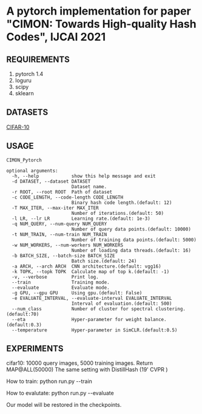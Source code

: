 # A pytorch implementation for paper "CIMON: Towards High-quality Hash Codes", IJCAI 2021

## REQUIREMENTS
1. pytorch 1.4
2. loguru
3. scipy
4. sklearn

## DATASETS
[CIFAR-10](http://www.cs.toronto.edu/~kriz/cifar-10-python.tar.gz)

## USAGE
```
CIMON_Pytorch

optional arguments:
  -h, --help            show this help message and exit
  -d DATASET, --dataset DATASET
                        Dataset name.
  -r ROOT, --root ROOT  Path of dataset
  -c CODE_LENGTH, --code-length CODE_LENGTH
                        Binary hash code length.(default: 12)
  -T MAX_ITER, --max-iter MAX_ITER
                        Number of iterations.(default: 50)
  -l LR, --lr LR        Learning rate.(default: 1e-3)
  -q NUM_QUERY, --num-query NUM_QUERY
                        Number of query data points.(default: 10000)
  -t NUM_TRAIN, --num-train NUM_TRAIN
                        Number of training data points.(default: 5000)
  -w NUM_WORKERS, --num-workers NUM_WORKERS
                        Number of loading data threads.(default: 16)
  -b BATCH_SIZE, --batch-size BATCH_SIZE
                        Batch size.(default: 24)
  -a ARCH, --arch ARCH  CNN architecture.(default: vgg16)
  -k TOPK, --topk TOPK  Calculate map of top k.(default: -1)
  -v, --verbose         Print log.
  --train               Training mode.
  --evaluate            Evaluate mode.
  -g GPU, --gpu GPU     Using gpu.(default: False)
  -e EVALUATE_INTERVAL, --evaluate-interval EVALUATE_INTERVAL
                        Interval of evaluation.(default: 500)
  --num_class           Number of cluster for spectral clustering.(default:70)
  --eta                 Hyper-parameter for weight balance. (default:0.3)
  --temperature         Hyper-parameter in SimCLR.(default:0.5)

  ```



## EXPERIMENTS
cifar10: 10000 query images, 5000 training images. Return MAP@ALL(50000) The same setting with DistillHash (19' CVPR )

How to train: python run.py --train 

How to evalutate: python run.py --evaluate

Our model will be restored in the checkpoints.
